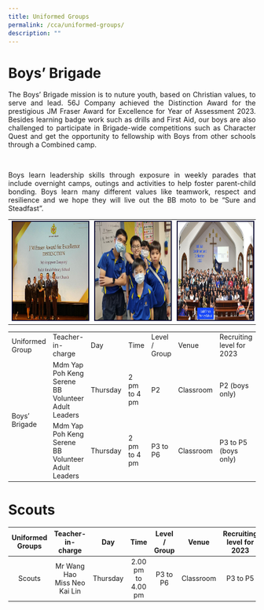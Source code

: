 ```yaml
---
title: Uniformed Groups
permalink: /cca/uniformed-groups/
description: ""
---
```

# Boys’ Brigade 

<p align="justify">The Boys’ Brigade mission is to nuture youth, based on Christian values, to serve and lead. 56J Company achieved the Distinction Award for the prestigious JM Fraser Award for Excellence for Year of Assessment 2023. Besides learning badge work such as drills and First Aid, our boys are also challenged to participate in Brigade-wide competitions such as Character Quest and get the opportunity to fellowship with Boys from other schools through a Combined camp.</p><br>
<p align="justify">Boys learn leadership skills through exposure in weekly parades that include overnight camps, outings and activities to help foster parent-child bonding. Boys learn many different values like teamwork, respect and resilience and we hope they will live out the BB moto to be “Sure and Steadfast”.  </p>
<table><tbody><tr><td width="300"><img style="border:2px solid #0A0B30; width:300px;height:200px;" src="/images/CCA/bb%20picture%201.jpeg"></td><td width="300"><img style="border:2px solid #0A0B30; width:300px;height:200px;" src="/images/CCA/bb%20picture%202.jpeg"></td><td width="300"><img style="border:2px solid #0A0B30; width:300px;height:200px;" src="/images/CCA/bb%20picture%203.jpeg"></td></tr></tbody></table>
	<table><tbody><tr>
<td>Uniformed Group</td>
<td>Teacher-in-charge</td>
<td>Day</td>
<td>Time</td>
<td>Level / Group</td>
<td> Venue</td>
<td>Recruiting level for 2023</td></tr>
<tr><td rowspan="2">Boys’ Brigade</td>
<td>Mdm Yap Poh Keng Serene <br>BB Volunteer Adult Leaders</td><td>Thursday</td><td>2 pm to 4 pm</td><td>P2</td><td>Classroom</td><td>P2 (boys only)</td></tr>
<tr>
<td>Mdm Yap Poh Keng Serene <br>BB Volunteer Adult Leaders</td><td>Thursday</td><td>2 pm to 4 pm</td><td> P3 to P6</td><td>Classroom</td><td>P3 to P5 (boys only)</td>
</tr>
</tbody></table>



# Scouts

| Uniformed Groups |                           Teacher-in-charge                           |   Day    |        Time        | Level / Group |   Venue   | Recruiting level for 2023|
| :-------------: | :-------------------------------------------------------------------: | :------: | :----------: | :-----------: | :-------: | :------------------------------: |
|      Scouts      |       Mr Wang Hao<br>Miss Neo Kai Lin                       | Thursday | 2.00 pm to 4.00 pm |   P3 to P6    | Classroom |             P3 to P5